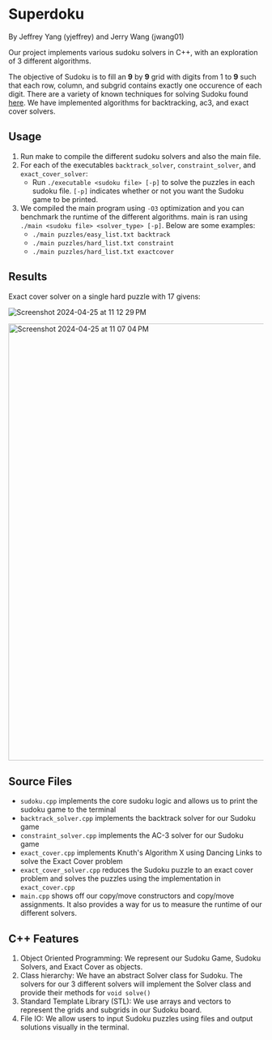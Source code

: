 # Superdoku
By Jeffrey Yang (yjeffrey) and Jerry Wang (jwang01)

Our project implements various sudoku solvers in C++, with an exploration of 3 different algorithms. 

The objective of Sudoku is to fill an **9** by **9** grid with digits from 1 to **9** such that each row, column, and subgrid contains exactly one occurence of each digit. There are a variety of known techniques for solving Sudoku found [here](https://en.wikipedia.org/wiki/Sudoku_solving_algorithms). We have implemented algorithms for backtracking, ac3, and exact cover solvers.

## Usage
1. Run make to compile the different sudoku solvers and also the main file.
2. For each of the executables `backtrack_solver`, `constraint_solver`, and `exact_cover_solver`: 
    - Run `./executable <sudoku file> [-p]` to solve the puzzles in each sudoku file. `[-p]` indicates whether or not you want the Sudoku game to be printed.
3. We compiled the main program using `-O3` optimization and you can benchmark the runtime of the different algorithms. main is ran using `./main <sudoku file> <solver_type> [-p]`. Below are some examples:
    - `./main puzzles/easy_list.txt backtrack`
    - `./main puzzles/hard_list.txt constraint`
    - `./main puzzles/hard_list.txt exactcover`

## Results
Exact cover solver on a single hard puzzle with 17 givens:

![Screenshot 2024-04-25 at 11 12 29 PM](https://github.com/Jeffroyang/superdoku/assets/82118995/f2aa244c-481b-45b2-a04e-0d39a2548652)

<img width="861" alt="Screenshot 2024-04-25 at 11 07 04 PM" src="https://github.com/Jeffroyang/superdoku/assets/82118995/a1909b9b-425b-49a6-ab6f-5165566c02f9">

## Source Files
- `sudoku.cpp` implements the core sudoku logic and allows us to print the sudoku game to the terminal
- `backtrack_solver.cpp` implements the backtrack solver for our Sudoku game
- `constraint_solver.cpp` implements the AC-3 solver for our Sudoku game
- `exact_cover.cpp` implements Knuth's Algorithm X using Dancing Links to solve the Exact Cover problem
- `exact_cover_solver.cpp` reduces the Sudoku puzzle to an exact cover problem and solves the puzzles using the implementation in `exact_cover.cpp`
- `main.cpp` shows off our copy/move constructors and copy/move assignments. It also provides a way for us to measure the runtime of our different solvers.

## C++ Features
1. Object Oriented Programming: We represent our Sudoku Game, Sudoku Solvers, and Exact Cover as objects.
2. Class hierarchy: We have an abstract Solver class for Sudoku. The solvers for our 3 different solvers will implement the Solver class and provide their methods for `void solve()`
3. Standard Template Library (STL): We use arrays and vectors to represent the grids and subgrids in our Sudoku board.
4. File IO: We allow users to input Sudoku puzzles using files and output solutions visually in the terminal.

